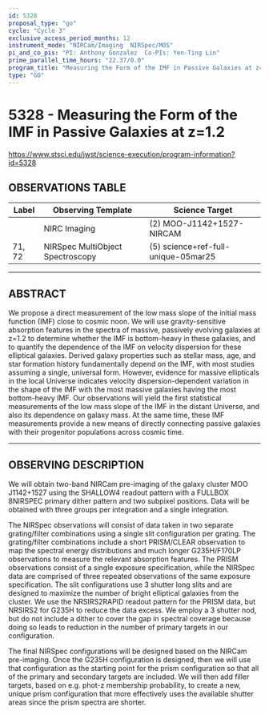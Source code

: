 ```yaml
---
id: 5328
proposal_type: "go"
cycle: "Cycle 3"
exclusive_access_period_months: 12
instrument_mode: "NIRCam/Imaging  NIRSpec/MOS"
pi_and_co_pis: "PI: Anthony Gonzalez  Co-PIs: Yen-Ting Lin"
prime_parallel_time_hours: "22.37/0.0"
program_title: "Measuring the Form of the IMF in Passive Galaxies at z=1.2"
type: "GO"
---
```

# 5328 - Measuring the Form of the IMF in Passive Galaxies at z=1.2
https://www.stsci.edu/jwst/science-execution/program-information?id=5328
## OBSERVATIONS TABLE
| Label | Observing Template | Science Target |
|---|---|---|
| | NIRC Imaging | (2) MOO-J1142+1527-NIRCAM |
| 71, 72 | NIRSpec MultiObject Spectroscopy | (5) science+ref-full-unique-05mar25 |

---

## ABSTRACT

We propose a direct measurement of the low mass slope of the initial mass function (IMF) close to cosmic noon. We will use gravity-sensitive absorption features in the spectra of massive, passively evolving galaxies at z=1.2 to determine whether the IMF is bottom-heavy in these galaxies, and to quantify the dependence of the IMF on velocity dispersion for these elliptical galaxies. Derived galaxy properties such as stellar mass, age, and star formation history fundamentally depend on the IMF, with most studies assuming a single, universal form. However, evidence for massive ellipticals in the local Universe indicates velocity dispersion-dependent variation in the shape of the IMF with the most massive galaxies having the most bottom-heavy IMF. Our observations will yield the first statistical measurements of the low mass slope of the IMF in the distant Universe, and also its dependence on galaxy mass. At the same time, these IMF measurements provide a new means of directly connecting passive galaxies with their progenitor populations across cosmic time.

---

## OBSERVING DESCRIPTION

We will obtain two-band NIRCam pre-imaging of the galaxy cluster MOO J1142+1527 using the SHALLOW4 readout pattern with a FULLBOX 8NIRSPEC primary dither pattern and two subpixel positions. Data will be obtained with three groups per integration and a single integration.

The NIRSpec observations will consist of data taken in two separate grating/filter combinations using a single slit configuration per grating. The grating/filter combinations include a short PRISM/CLEAR observation to map the spectral energy distributions and much longer G235H/F170LP observations to measure the relevant absorption features. The PRISM observations consist of a single exposure specification, while the NIRSpec data are comprised of three repeated observations of the same exposure specification. The slit configurations use 3 shutter long slits and are designed to maximize the number of bright elliptical galaxies from the cluster. We use the NRSIRS2RAPID readout pattern for the PRISM data, but NRSIRS2 for G235H to reduce the data excess. We employ a 3 shutter nod, but do not include a dither to cover the gap in spectral coverage because doing so leads to reduction in the number of primary targets in our configuration.

The final NIRSpec configurations will be designed based on the NIRCam pre-imaging. Once the G235H configuration is designed, then we will use that configuration as the starting point for the prism configuration so that all of the primary and secondary targets are included. We will then add filler targets, based on e.g. phot-z membership probability, to create a new, unique prism configuration that more effectively uses the available shutter areas since the prism spectra are shorter.